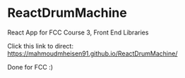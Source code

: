 # ReactDrumMachine

React App for FCC Course 3, Front End Libraries

Click this link to direct:
https://mahmoudmheisen91.github.io/ReactDrumMachine/

Done for FCC :)
